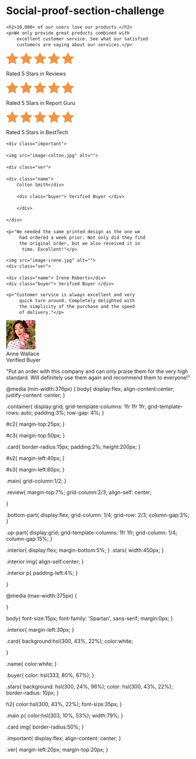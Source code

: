 # Social-proof-section-challenge

<!DOCTYPE html>
<html lang="en">
<head>
    <meta charset="UTF-8">
    <meta http-equiv="X-UA-Compatible" content="IE=edge">
    <meta name="viewport" content="width=device-width, initial-scale=1.0">
    <title>Social proof section challenge hub</title>
    <link rel="preconnect" href="https://fonts.googleapis.com">
<link rel="preconnect" href="https://fonts.gstatic.com" crossorigin>
<link href="https://fonts.googleapis.com/css2?family=
Spartan:wght@400;500;700&display=swap" 
rel="stylesheet">
    <link rel="stylesheet" href="Pagina test.css">
</head>
<body>
    
<div class="container">

<div class="up-part">

<div class="main">

    <h2>10,000+ of our users love our products.</h2>
    <p>We only provide great products combined with 
        excellent customer service. See what our satisfied 
        customers are saying about our services.</p>

</div>

<div class="review">

<div class="stars" id="s1">
<div class="interior">
    <img src="icon-star.svg" alt="">
    <img src="icon-star.svg" alt="">
    <img src="icon-star.svg" alt="">
    <img src="icon-star.svg" alt="">
    <img src="icon-star.svg" alt="">
    <p>Rated 5 Stars in Reviews</p>
</div>
</div>

<div class="stars" id="s2">
<div class="interior">
    <img src="icon-star.svg" alt="">
    <img src="icon-star.svg" alt="">
    <img src="icon-star.svg" alt="">
    <img src="icon-star.svg" alt="">
    <img src="icon-star.svg" alt="">
    <p> Rated 5 Stars in Report Guru</p>
</div>
</div>

<div class="stars" id="s3">
<div class="interior">
    <img src="icon-star.svg" alt="">
    <img src="icon-star.svg" alt="">
    <img src="icon-star.svg" alt="">
    <img src="icon-star.svg" alt="">
    <img src="icon-star.svg" alt="">
    <p>Rated 5 Stars in BestTech</p>
</div>
</div>

</div>


</div>

<div class="bottom-part">

<div class="card" id="c1">

    <div class="important">

    <img src="image-colton.jpg" alt="">

    <div class="ver">

    <div class="name"> 
        Colton Smith</div>

        <div class="buyer"> Verified Buyer </div>

        </div>

    </div>

    <p>"We needed the same printed design as the one we
         had ordered a week prior. Not only did they find 
         the original order, but we also received it in
          time. Excellent!"</p>

</div>

<div class="card" id="c2">

<div class="important">

    <img src="image-irene.jpg" alt="">
    <div class="ver">

    <div class="name"> Irene Roberts</div> 
    <div class="buyer"> Verified Buyer </div> 
</div>

</div>

    <p>"Customer service is always excellent and very
         quick turn around. Completely delighted with 
         the simplicity of the purchase and the speed 
         of delivery."</p>

</div>

<div class="card" id="c3">
<div class="important">
    <img src="image-anne.jpg" alt="">
<div class="ver">
    <div class="name"> Anne Wallace </div> 
    <div class="buyer"> Verified Buyer </div> 
</div>
</div>
    <p>"Put an order with this company and can only praise
         them for the very high standard. Will definitely use 
         them again and recommend them to everyone!"</p>

</div>

</div>

</div>

</body>
</html>


@media (min-width:376px)
{
    body{
        display:flex;
        align-content:center;
        justify-content: center;
}

.container{
    display:grid;
    grid-template-columns: 1fr 1fr 1fr;
    grid-template-rows: auto;
    padding:3%;
    row-gap: 4%;
}

#c2{
    margin-top:25px;
}

#c3{
    margin-top:50px;
}

.card{
    border-radius:15px;
    padding:2%;
    height:200px;
}

#s2{
    margin-left:40px;
}

#s3{
    margin-left:80px;
}

.main{
    grid-column:1/2;
}

.review{
    margin-top:7%;
    grid-column:2/3;
    align-self: center;
    
}

.bottom-part{
    display:flex;
    grid-column: 1/4;
    grid-row: 2/3;
    column-gap:3%;
}

.up-part{
    display:grid;
   grid-template-columns: 1fr 1fr;
    grid-column: 1/4;
    column-gap:15%;
}

.interior{
    display:flex;
    margin-bottom:5%;
}
.stars{
    width:450px;
}

.interior img{
    align-self:center;
}

.interior p{
    padding-left:4%;
}

}

@media (max-width:375px)
{

}



body{
    font-size:15px;
    font-family: 'Spartan', sans-serif;
    margin:0px;
}

.interior{
    margin-left:30px;
}

.card{
    background:hsl(300, 43%, 22%);
    color:white;
    
}

.name{
    color:white;
}

.buyer{
    color: hsl(333, 80%, 67%);
}

.stars{
    background: hsl(300, 24%, 96%);
    color: hsl(300, 43%, 22%);
    border-radius: 10px;
}

h2{
    color:hsl(300, 43%, 22%);
    font-size:35px;
}

.main p{
    color:hsl(303, 10%, 53%);
    width:79%;
}

.card img{
    border-radius:50%;
}

.important{
    display:flex;
   align-content: center;
}

.ver{
    margin-left:20px;
    margin-top:20px;
}
